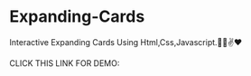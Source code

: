 # Expanding-Cards

Interactive Expanding Cards Using Html,Css,Javascript.👩‍💻✌❤

CLICK THIS LINK FOR DEMO: 
